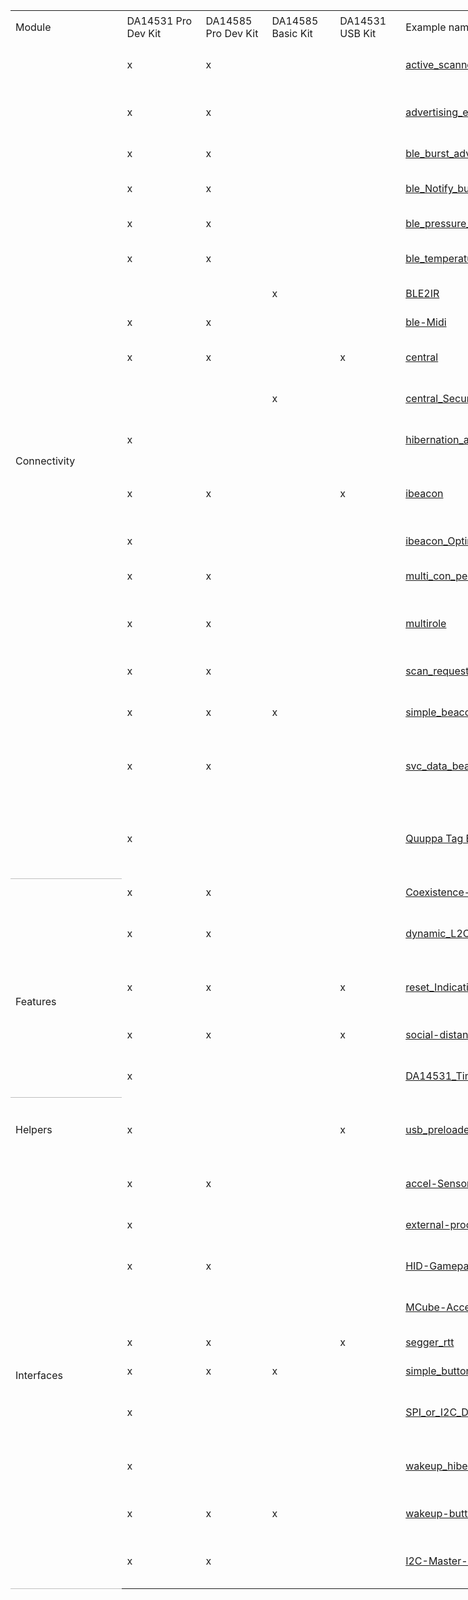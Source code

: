 <html xmlns:o="urn:schemas-microsoft-com:office:office"
xmlns:x="urn:schemas-microsoft-com:office:excel"
xmlns="http://www.w3.org/TR/REC-html40">

<head>
<meta http-equiv=Content-Type content="text/html; charset=windows-1252">
<meta name=ProgId content=Excel.Sheet>
<meta name=Generator content="Microsoft Excel 15">
<link rel=File-List
href="Imed_SW_Example_Update_GitHub_Publish_files/filelist.xml">

<!--table
	{mso-displayed-decimal-separator:"\.";
	mso-displayed-thousand-separator:"\,";}
.xl1530718
	{padding-top:1px;
	padding-right:1px;
	padding-left:1px;
	mso-ignore:padding;
	color:black;
	font-size:11.0pt;
	font-weight:400;
	font-style:normal;
	text-decoration:none;
	font-family:Calibri, sans-serif;
	mso-font-charset:0;
	mso-number-format:General;
	text-align:general;
	vertical-align:bottom;
	mso-background-source:auto;
	mso-pattern:auto;
	white-space:nowrap;}
.xl6730718
	{padding-top:1px;
	padding-right:1px;
	padding-left:1px;
	mso-ignore:padding;
	color:black;
	font-size:11.0pt;
	font-weight:400;
	font-style:normal;
	text-decoration:none;
	font-family:Calibri, sans-serif;
	mso-font-charset:0;
	mso-number-format:General;
	text-align:general;
	vertical-align:middle;
	mso-background-source:auto;
	mso-pattern:auto;
	white-space:nowrap;}
.xl6830718
	{padding-top:1px;
	padding-right:1px;
	padding-left:1px;
	mso-ignore:padding;
	color:#44546A;
	font-size:12.0pt;
	font-weight:700;
	font-style:italic;
	text-decoration:none;
	font-family:Calibri, sans-serif;
	mso-font-charset:0;
	mso-number-format:General;
	text-align:center;
	vertical-align:middle;
	border:.5pt solid #BFBFBF;
	background:white;
	mso-pattern:black none;
	white-space:nowrap;}
.xl6930718
	{padding-top:1px;
	padding-right:1px;
	padding-left:1px;
	mso-ignore:padding;
	color:#44546A;
	font-size:12.0pt;
	font-weight:700;
	font-style:italic;
	text-decoration:none;
	font-family:Calibri, sans-serif;
	mso-font-charset:0;
	mso-number-format:General;
	text-align:center;
	vertical-align:middle;
	border:.5pt solid #BFBFBF;
	background:#D9D9D9;
	mso-pattern:black none;
	white-space:nowrap;}
.xl7030718
	{padding-top:1px;
	padding-right:1px;
	padding-left:1px;
	mso-ignore:padding;
	color:#44546A;
	font-size:12.0pt;
	font-weight:700;
	font-style:italic;
	text-decoration:none;
	font-family:Calibri, sans-serif;
	mso-font-charset:0;
	mso-number-format:General;
	text-align:center;
	vertical-align:middle;
	border-top:1.0pt solid #BFBFBF;
	border-right:.5pt solid #BFBFBF;
	border-bottom:.5pt solid #BFBFBF;
	border-left:.5pt solid #BFBFBF;
	background:white;
	mso-pattern:black none;
	white-space:nowrap;}
.xl7130718
	{padding-top:1px;
	padding-right:1px;
	padding-left:1px;
	mso-ignore:padding;
	color:#44546A;
	font-size:12.0pt;
	font-weight:700;
	font-style:italic;
	text-decoration:none;
	font-family:Calibri, sans-serif;
	mso-font-charset:0;
	mso-number-format:General;
	text-align:center;
	vertical-align:middle;
	border-top:.5pt solid #BFBFBF;
	border-right:.5pt solid #BFBFBF;
	border-bottom:1.0pt solid #BFBFBF;
	border-left:.5pt solid #BFBFBF;
	background:#D9D9D9;
	mso-pattern:black none;
	white-space:nowrap;}
.xl7230718
	{padding-top:1px;
	padding-right:1px;
	padding-left:1px;
	mso-ignore:padding;
	color:#44546A;
	font-size:12.0pt;
	font-weight:700;
	font-style:italic;
	text-decoration:none;
	font-family:Calibri, sans-serif;
	mso-font-charset:0;
	mso-number-format:General;
	text-align:center;
	vertical-align:middle;
	border-top:none;
	border-right:.5pt solid #BFBFBF;
	border-bottom:none;
	border-left:.5pt solid #BFBFBF;
	background:white;
	mso-pattern:black none;
	white-space:nowrap;}
.xl7330718
	{padding-top:1px;
	padding-right:1px;
	padding-left:1px;
	mso-ignore:padding;
	color:#44546A;
	font-size:12.0pt;
	font-weight:700;
	font-style:italic;
	text-decoration:none;
	font-family:Calibri, sans-serif;
	mso-font-charset:0;
	mso-number-format:General;
	text-align:center;
	vertical-align:middle;
	border-top:1.0pt solid #BFBFBF;
	border-right:.5pt solid #BFBFBF;
	border-bottom:.5pt solid #BFBFBF;
	border-left:.5pt solid #BFBFBF;
	background:#D9D9D9;
	mso-pattern:black none;
	white-space:nowrap;}
.xl7430718
	{padding-top:1px;
	padding-right:1px;
	padding-left:1px;
	mso-ignore:padding;
	color:#44546A;
	font-size:12.0pt;
	font-weight:700;
	font-style:italic;
	text-decoration:none;
	font-family:Calibri, sans-serif;
	mso-font-charset:0;
	mso-number-format:General;
	text-align:center;
	vertical-align:middle;
	border-top:.5pt solid #BFBFBF;
	border-right:.5pt solid #BFBFBF;
	border-bottom:1.0pt solid #BFBFBF;
	border-left:.5pt solid #BFBFBF;
	background:white;
	mso-pattern:black none;
	white-space:nowrap;}
.xl7530718
	{padding-top:1px;
	padding-right:1px;
	padding-left:1px;
	mso-ignore:padding;
	color:#44546A;
	font-size:10.0pt;
	font-weight:700;
	font-style:normal;
	text-decoration:none;
	font-family:Calibri, sans-serif;
	mso-font-charset:0;
	mso-number-format:General;
	text-align:general;
	vertical-align:middle;
	border:.5pt solid #BFBFBF;
	background:white;
	mso-pattern:black none;
	white-space:normal;}
.xl7630718
	{padding-top:1px;
	padding-right:1px;
	padding-left:1px;
	mso-ignore:padding;
	color:#44546A;
	font-size:10.0pt;
	font-weight:700;
	font-style:normal;
	text-decoration:none;
	font-family:Calibri, sans-serif;
	mso-font-charset:0;
	mso-number-format:General;
	text-align:left;
	vertical-align:middle;
	border:.5pt solid #BFBFBF;
	background:white;
	mso-pattern:black none;
	white-space:normal;}
.xl7730718
	{padding-top:1px;
	padding-right:1px;
	padding-left:1px;
	mso-ignore:padding;
	color:#44546A;
	font-size:10.0pt;
	font-weight:700;
	font-style:normal;
	text-decoration:none;
	font-family:Calibri, sans-serif;
	mso-font-charset:0;
	mso-number-format:General;
	text-align:general;
	vertical-align:middle;
	border-top:1.0pt solid #BFBFBF;
	border-right:.5pt solid #BFBFBF;
	border-bottom:.5pt solid #BFBFBF;
	border-left:.5pt solid #BFBFBF;
	background:white;
	mso-pattern:black none;
	white-space:normal;}
.xl7830718
	{padding-top:1px;
	padding-right:1px;
	padding-left:1px;
	mso-ignore:padding;
	color:#44546A;
	font-size:10.0pt;
	font-weight:700;
	font-style:normal;
	text-decoration:none;
	font-family:Calibri, sans-serif;
	mso-font-charset:0;
	mso-number-format:General;
	text-align:general;
	vertical-align:middle;
	border-top:none;
	border-right:.5pt solid #BFBFBF;
	border-bottom:none;
	border-left:.5pt solid #BFBFBF;
	background:white;
	mso-pattern:black none;
	white-space:normal;}
.xl7930718
	{padding-top:1px;
	padding-right:1px;
	padding-left:1px;
	mso-ignore:padding;
	color:#44546A;
	font-size:10.0pt;
	font-weight:700;
	font-style:normal;
	text-decoration:none;
	font-family:Calibri, sans-serif;
	mso-font-charset:0;
	mso-number-format:General;
	text-align:left;
	vertical-align:middle;
	border:.5pt solid #BFBFBF;
	background:#D9D9D9;
	mso-pattern:black none;
	white-space:normal;}
.xl8030718
	{padding-top:1px;
	padding-right:1px;
	padding-left:1px;
	mso-ignore:padding;
	color:#44546A;
	font-size:10.0pt;
	font-weight:700;
	font-style:normal;
	text-decoration:none;
	font-family:Calibri, sans-serif;
	mso-font-charset:0;
	mso-number-format:General;
	text-align:left;
	vertical-align:middle;
	border-top:1.0pt solid #BFBFBF;
	border-right:.5pt solid #BFBFBF;
	border-bottom:.5pt solid #BFBFBF;
	border-left:.5pt solid #BFBFBF;
	background:white;
	mso-pattern:black none;
	white-space:normal;}
.xl8130718
	{padding-top:1px;
	padding-right:1px;
	padding-left:1px;
	mso-ignore:padding;
	color:#44546A;
	font-size:10.0pt;
	font-weight:700;
	font-style:normal;
	text-decoration:none;
	font-family:Calibri, sans-serif;
	mso-font-charset:0;
	mso-number-format:General;
	text-align:left;
	vertical-align:middle;
	border-top:.5pt solid #BFBFBF;
	border-right:.5pt solid #BFBFBF;
	border-bottom:1.0pt solid #BFBFBF;
	border-left:.5pt solid #BFBFBF;
	background:#D9D9D9;
	mso-pattern:black none;
	white-space:normal;}
.xl8230718
	{padding-top:1px;
	padding-right:1px;
	padding-left:1px;
	mso-ignore:padding;
	color:#44546A;
	font-size:10.0pt;
	font-weight:700;
	font-style:normal;
	text-decoration:none;
	font-family:Calibri, sans-serif;
	mso-font-charset:0;
	mso-number-format:General;
	text-align:left;
	vertical-align:middle;
	border-top:none;
	border-right:.5pt solid #BFBFBF;
	border-bottom:none;
	border-left:.5pt solid #BFBFBF;
	background:white;
	mso-pattern:black none;
	white-space:normal;}
.xl8330718
	{padding-top:1px;
	padding-right:1px;
	padding-left:1px;
	mso-ignore:padding;
	color:#44546A;
	font-size:10.0pt;
	font-weight:700;
	font-style:normal;
	text-decoration:none;
	font-family:Calibri, sans-serif;
	mso-font-charset:0;
	mso-number-format:General;
	text-align:left;
	vertical-align:middle;
	border-top:1.0pt solid #BFBFBF;
	border-right:.5pt solid #BFBFBF;
	border-bottom:.5pt solid #BFBFBF;
	border-left:.5pt solid #BFBFBF;
	background:#D9D9D9;
	mso-pattern:black none;
	white-space:normal;}
.xl8430718
	{padding-top:1px;
	padding-right:1px;
	padding-left:1px;
	mso-ignore:padding;
	color:black;
	font-size:11.0pt;
	font-weight:400;
	font-style:normal;
	text-decoration:none;
	font-family:Calibri, sans-serif;
	mso-font-charset:0;
	mso-number-format:General;
	text-align:center;
	vertical-align:middle;
	border-top:none;
	border-right:.5pt solid #BFBFBF;
	border-bottom:.5pt solid #BFBFBF;
	border-left:.5pt solid #BFBFBF;
	background:#00B0F0;
	mso-pattern:black none;
	white-space:normal;}
.xl8530718
	{padding-top:1px;
	padding-right:1px;
	padding-left:1px;
	mso-ignore:padding;
	color:#44546A;
	font-size:10.0pt;
	font-weight:700;
	font-style:normal;
	text-decoration:none;
	font-family:Calibri, sans-serif;
	mso-font-charset:0;
	mso-number-format:General;
	text-align:general;
	vertical-align:middle;
	border:.5pt solid #BFBFBF;
	background:#D9D9D9;
	mso-pattern:black none;
	white-space:normal;}
.xl8630718
	{padding-top:1px;
	padding-right:1px;
	padding-left:1px;
	mso-ignore:padding;
	color:#44546A;
	font-size:10.0pt;
	font-weight:700;
	font-style:normal;
	text-decoration:none;
	font-family:Calibri, sans-serif;
	mso-font-charset:0;
	mso-number-format:General;
	text-align:general;
	vertical-align:middle;
	border-top:.5pt solid #BFBFBF;
	border-right:.5pt solid #BFBFBF;
	border-bottom:1.0pt solid #BFBFBF;
	border-left:.5pt solid #BFBFBF;
	background:#D9D9D9;
	mso-pattern:black none;
	white-space:normal;}
.xl8730718
	{padding-top:1px;
	padding-right:1px;
	padding-left:1px;
	mso-ignore:padding;
	color:#44546A;
	font-size:10.0pt;
	font-weight:700;
	font-style:normal;
	text-decoration:none;
	font-family:Calibri, sans-serif;
	mso-font-charset:0;
	mso-number-format:General;
	text-align:general;
	vertical-align:middle;
	border-top:1.0pt solid #BFBFBF;
	border-right:.5pt solid #BFBFBF;
	border-bottom:.5pt solid #BFBFBF;
	border-left:.5pt solid #BFBFBF;
	background:#D9D9D9;
	mso-pattern:black none;
	white-space:normal;}
.xl8830718
	{padding-top:1px;
	padding-right:1px;
	padding-left:1px;
	mso-ignore:padding;
	color:black;
	font-size:11.0pt;
	font-weight:400;
	font-style:normal;
	text-decoration:none;
	font-family:Calibri, sans-serif;
	mso-font-charset:0;
	mso-number-format:General;
	text-align:general;
	vertical-align:bottom;
	mso-background-source:auto;
	mso-pattern:auto;
	white-space:normal;}
.xl8930718
	{padding-top:1px;
	padding-right:1px;
	padding-left:1px;
	mso-ignore:padding;
	color:#0563C1;
	font-size:11.0pt;
	font-weight:400;
	font-style:normal;
	text-decoration:underline;
	text-underline-style:single;
	font-family:Calibri, sans-serif;
	mso-font-charset:0;
	mso-number-format:General;
	text-align:left;
	vertical-align:middle;
	border:.5pt solid #BFBFBF;
	background:white;
	mso-pattern:black none;
	white-space:nowrap;}
.xl9030718
	{padding-top:1px;
	padding-right:1px;
	padding-left:1px;
	mso-ignore:padding;
	color:#0563C1;
	font-size:11.0pt;
	font-weight:400;
	font-style:normal;
	text-decoration:underline;
	text-underline-style:single;
	font-family:Calibri, sans-serif;
	mso-font-charset:0;
	mso-number-format:General;
	text-align:left;
	vertical-align:middle;
	border:.5pt solid #BFBFBF;
	background:#D9D9D9;
	mso-pattern:black none;
	white-space:nowrap;}
.xl9130718
	{padding-top:1px;
	padding-right:1px;
	padding-left:1px;
	mso-ignore:padding;
	color:#0563C1;
	font-size:11.0pt;
	font-weight:400;
	font-style:normal;
	text-decoration:underline;
	text-underline-style:single;
	font-family:Calibri, sans-serif;
	mso-font-charset:0;
	mso-number-format:General;
	text-align:left;
	vertical-align:middle;
	border-top:1.0pt solid #BFBFBF;
	border-right:.5pt solid #BFBFBF;
	border-bottom:.5pt solid #BFBFBF;
	border-left:.5pt solid #BFBFBF;
	background:white;
	mso-pattern:black none;
	white-space:nowrap;}
.xl9230718
	{padding-top:1px;
	padding-right:1px;
	padding-left:1px;
	mso-ignore:padding;
	color:#0563C1;
	font-size:11.0pt;
	font-weight:400;
	font-style:normal;
	text-decoration:underline;
	text-underline-style:single;
	font-family:Calibri, sans-serif;
	mso-font-charset:0;
	mso-number-format:General;
	text-align:left;
	vertical-align:middle;
	border-top:.5pt solid #BFBFBF;
	border-right:.5pt solid #BFBFBF;
	border-bottom:1.0pt solid #BFBFBF;
	border-left:.5pt solid #BFBFBF;
	background:#D9D9D9;
	mso-pattern:black none;
	white-space:nowrap;}
.xl9330718
	{padding-top:1px;
	padding-right:1px;
	padding-left:1px;
	mso-ignore:padding;
	color:#0563C1;
	font-size:11.0pt;
	font-weight:400;
	font-style:normal;
	text-decoration:underline;
	text-underline-style:single;
	font-family:Calibri, sans-serif;
	mso-font-charset:0;
	mso-number-format:General;
	text-align:left;
	vertical-align:middle;
	border-top:none;
	border-right:.5pt solid #BFBFBF;
	border-bottom:none;
	border-left:.5pt solid #BFBFBF;
	background:white;
	mso-pattern:black none;
	white-space:nowrap;}
.xl9430718
	{padding-top:1px;
	padding-right:1px;
	padding-left:1px;
	mso-ignore:padding;
	color:#0563C1;
	font-size:11.0pt;
	font-weight:400;
	font-style:normal;
	text-decoration:underline;
	text-underline-style:single;
	font-family:Calibri, sans-serif;
	mso-font-charset:0;
	mso-number-format:General;
	text-align:left;
	vertical-align:middle;
	border-top:1.0pt solid #BFBFBF;
	border-right:.5pt solid #BFBFBF;
	border-bottom:.5pt solid #BFBFBF;
	border-left:.5pt solid #BFBFBF;
	background:#D9D9D9;
	mso-pattern:black none;
	white-space:nowrap;}
.xl9530718
	{padding-top:1px;
	padding-right:1px;
	padding-left:1px;
	mso-ignore:padding;
	color:#0563C1;
	font-size:11.0pt;
	font-weight:400;
	font-style:normal;
	text-decoration:underline;
	text-underline-style:single;
	font-family:Calibri, sans-serif;
	mso-font-charset:0;
	mso-number-format:General;
	text-align:left;
	vertical-align:middle;
	border-top:.5pt solid #BFBFBF;
	border-right:.5pt solid #BFBFBF;
	border-bottom:1.0pt solid #BFBFBF;
	border-left:.5pt solid #BFBFBF;
	background:white;
	mso-pattern:black none;
	white-space:nowrap;}
.xl9630718
	{padding-top:1px;
	padding-right:1px;
	padding-left:1px;
	mso-ignore:padding;
	color:black;
	font-size:11.0pt;
	font-weight:400;
	font-style:normal;
	text-decoration:none;
	font-family:Calibri, sans-serif;
	mso-font-charset:0;
	mso-number-format:General;
	text-align:left;
	vertical-align:middle;
	mso-background-source:auto;
	mso-pattern:auto;
	white-space:nowrap;}
.xl9730718
	{padding-top:1px;
	padding-right:1px;
	padding-left:1px;
	mso-ignore:padding;
	color:white;
	font-size:16.0pt;
	font-weight:700;
	font-style:normal;
	text-decoration:none;
	font-family:Calibri, sans-serif;
	mso-font-charset:0;
	mso-number-format:General;
	text-align:center;
	vertical-align:middle;
	border-top:.5pt solid #BFBFBF;
	border-right:.5pt solid #BFBFBF;
	border-bottom:none;
	border-left:.5pt solid #BFBFBF;
	background:#00B0F0;
	mso-pattern:black none;
	white-space:normal;}
.xl9830718
	{padding-top:1px;
	padding-right:1px;
	padding-left:1px;
	mso-ignore:padding;
	color:white;
	font-size:16.0pt;
	font-weight:700;
	font-style:normal;
	text-decoration:none;
	font-family:Calibri, sans-serif;
	mso-font-charset:0;
	mso-number-format:General;
	text-align:center;
	vertical-align:middle;
	border-top:none;
	border-right:.5pt solid #BFBFBF;
	border-bottom:none;
	border-left:.5pt solid #BFBFBF;
	background:#00B0F0;
	mso-pattern:black none;
	white-space:normal;}
.xl9930718
	{padding-top:1px;
	padding-right:1px;
	padding-left:1px;
	mso-ignore:padding;
	color:white;
	font-size:16.0pt;
	font-weight:700;
	font-style:normal;
	text-decoration:none;
	font-family:Calibri, sans-serif;
	mso-font-charset:0;
	mso-number-format:General;
	text-align:center;
	vertical-align:middle;
	border-top:none;
	border-right:.5pt solid #BFBFBF;
	border-bottom:.5pt solid #BFBFBF;
	border-left:.5pt solid #BFBFBF;
	background:#00B0F0;
	mso-pattern:black none;
	white-space:normal;}
.xl10030718
	{padding-top:1px;
	padding-right:1px;
	padding-left:1px;
	mso-ignore:padding;
	color:white;
	font-size:16.0pt;
	font-weight:700;
	font-style:normal;
	text-decoration:none;
	font-family:Calibri, sans-serif;
	mso-font-charset:0;
	mso-number-format:General;
	text-align:center;
	vertical-align:middle;
	border-top:.5pt solid #BFBFBF;
	border-right:.5pt solid #BFBFBF;
	border-bottom:.5pt solid #BFBFBF;
	border-left:none;
	background:#00B0F0;
	mso-pattern:black none;
	white-space:nowrap;}
.xl10130718
	{padding-top:1px;
	padding-right:1px;
	padding-left:1px;
	mso-ignore:padding;
	color:white;
	font-size:16.0pt;
	font-weight:700;
	font-style:normal;
	text-decoration:none;
	font-family:Calibri, sans-serif;
	mso-font-charset:0;
	mso-number-format:General;
	text-align:center;
	vertical-align:middle;
	border:.5pt solid #BFBFBF;
	background:#00B0F0;
	mso-pattern:black none;
	white-space:normal;}
.xl10230718
	{padding-top:1px;
	padding-right:1px;
	padding-left:1px;
	mso-ignore:padding;
	color:white;
	font-size:16.0pt;
	font-weight:700;
	font-style:normal;
	text-decoration:none;
	font-family:Calibri, sans-serif;
	mso-font-charset:0;
	mso-number-format:General;
	text-align:center;
	vertical-align:middle;
	border-top:1.0pt solid #BFBFBF;
	border-right:.5pt solid #BFBFBF;
	border-bottom:.5pt solid #BFBFBF;
	border-left:.5pt solid #BFBFBF;
	background:#00B0F0;
	mso-pattern:black none;
	white-space:normal;}
.xl10330718
	{padding-top:1px;
	padding-right:1px;
	padding-left:1px;
	mso-ignore:padding;
	color:black;
	font-size:16.0pt;
	font-weight:400;
	font-style:normal;
	text-decoration:none;
	font-family:Calibri, sans-serif;
	mso-font-charset:0;
	mso-number-format:General;
	text-align:center;
	vertical-align:middle;
	border:.5pt solid #BFBFBF;
	background:#00B0F0;
	mso-pattern:black none;
	white-space:normal;}
.xl10430718
	{padding-top:1px;
	padding-right:1px;
	padding-left:1px;
	mso-ignore:padding;
	color:black;
	font-size:16.0pt;
	font-weight:400;
	font-style:normal;
	text-decoration:none;
	font-family:Calibri, sans-serif;
	mso-font-charset:0;
	mso-number-format:General;
	text-align:center;
	vertical-align:middle;
	border-top:.5pt solid #BFBFBF;
	border-right:.5pt solid #BFBFBF;
	border-bottom:1.0pt solid #BFBFBF;
	border-left:.5pt solid #BFBFBF;
	background:#00B0F0;
	mso-pattern:black none;
	white-space:normal;}
.xl10530718
	{padding-top:1px;
	padding-right:1px;
	padding-left:1px;
	mso-ignore:padding;
	color:#44546A;
	font-size:10.0pt;
	font-weight:700;
	font-style:normal;
	text-decoration:none;
	font-family:Calibri, sans-serif;
	mso-font-charset:0;
	mso-number-format:General;
	text-align:general;
	vertical-align:middle;
	border-top:.5pt solid #BFBFBF;
	border-right:.5pt solid #BFBFBF;
	border-bottom:1.0pt solid #BFBFBF;
	border-left:.5pt solid #BFBFBF;
	background:white;
	mso-pattern:black none;
	white-space:normal;}
.xl10630718
	{padding-top:1px;
	padding-right:1px;
	padding-left:1px;
	mso-ignore:padding;
	color:#44546A;
	font-size:10.0pt;
	font-weight:700;
	font-style:normal;
	text-decoration:none;
	font-family:Calibri, sans-serif;
	mso-font-charset:0;
	mso-number-format:General;
	text-align:left;
	vertical-align:middle;
	border-top:.5pt solid #BFBFBF;
	border-right:.5pt solid #BFBFBF;
	border-bottom:1.0pt solid #BFBFBF;
	border-left:.5pt solid #BFBFBF;
	background:white;
	mso-pattern:black none;
	white-space:normal;}
-->

</head>

<body>
<!--[if !excel]>&nbsp;&nbsp;<![endif]-->
<!--The following information was generated by Microsoft Excel's Publish as Web
Page wizard.-->
<!--If the same item is republished from Excel, all information between the DIV
tags will be replaced.-->
<!----------------------------->
<!--START OF OUTPUT FROM EXCEL PUBLISH AS WEB PAGE WIZARD -->
<!----------------------------->

<div id="SW_Example_Update_GitHub_Publish_30718" align=center
x:publishsource="Excel">

<table border=0 cellpadding=0 cellspacing=0 width=1636 style='border-collapse:
 collapse;table-layout:fixed;width:1230pt'>
 <col width=187 style='mso-width-source:userset;mso-width-alt:6539;width:141pt'>
 <col width=124 style='mso-width-source:userset;mso-width-alt:4328;width:93pt'>
 <col width=95 style='mso-width-source:userset;mso-width-alt:3328;width:72pt'>
 <col width=100 style='mso-width-source:userset;mso-width-alt:3490;width:75pt'>
 <col width=94 style='mso-width-source:userset;mso-width-alt:3281;width:71pt'>
 <col class=xl9630718 width=259 style='mso-width-source:userset;mso-width-alt:
 9029;width:194pt'>
 <col class=xl8830718 width=125 style='mso-width-source:userset;mso-width-alt:
 4864;width:105pt'>
 <col class=xl8830718 width=638 style='mso-width-source:userset;mso-width-alt:
 22272;width:479pt'>
 <tr class=xl6730718 height=55 style='mso-height-source:userset;height:41.0pt'>
  <td height=55 class=xl10030718 width=187 style='height:41.0pt;width:141pt'>Module</td>
  <td class=xl10130718 width=124 style='border-left:none;width:93pt'>DA14531
  Pro Dev Kit</td>
  <td class=xl10130718 width=95 style='border-left:none;width:72pt'>DA14585 Pro
  Dev Kit</td>
  <td class=xl10130718 width=100 style='border-left:none;width:75pt'>DA14585
  Basic Kit</td>
  <td class=xl10130718 width=94 style='border-left:none;width:71pt'>DA14531 USB
  Kit</td>
  <td class=xl10130718 width=259 style='border-left:none;width:194pt'>Example
  name</td>
  <td class=xl10130718 width=125 style='border-left:none;width:105pt'>Key Words</td>
  <td class=xl10130718 width=638 style='border-left:none;width:479pt'>Example
  Description</td>
 </tr>
 <tr height=35 style='height:26.0pt'>
  <td rowspan=19 height=722 class=xl9730718 width=187 style='border-bottom:
  .5pt solid #BFBFBF;height:538.0pt;border-top:none;width:141pt'>Connectivity</td>
  <td class=xl6830718 style='border-top:none;border-left:none'>x</td>
  <td class=xl6830718 style='border-top:none;border-left:none'>x</td>
  <td class=xl6830718 style='border-top:none;border-left:none'>&nbsp;</td>
  <td class=xl6830718 style='border-top:none;border-left:none'>&nbsp;</td>
  <td class=xl8930718 style='border-top:none;border-left:none'><a
  href="https://github.com/dialog-semiconductor/BLE_SDK6_examples/tree/main/connectivity/active_scanner">active_scanner</a></td>
  <td class=xl7630718 width=125 style='border-top:none;border-left:none;
  width:105pt'>scanning mode - dvertising data - UART</td>
  <td class=xl7530718 width=638 style='border-top:none;border-left:none;
  width:479pt'>This example shows how to setup the DA145xx device in active
  scanning mode,<span style='mso-spacerun:yes'>  </span>On advertising data
  report, the data is formatted and pushed on the UART</td>
 </tr>
 <tr height=35 style='height:26.0pt'>
  <td height=35 class=xl6930718 style='height:26.0pt;border-top:none;
  border-left:none'>x</td>
  <td class=xl6930718 style='border-top:none;border-left:none'>x</td>
  <td class=xl6930718 style='border-top:none;border-left:none'>&nbsp;</td>
  <td class=xl6930718 style='border-top:none;border-left:none'>&nbsp;</td>
  <td class=xl9030718 style='border-top:none;border-left:none'><a
  href="https://github.com/dialog-semiconductor/BLE_SDK6_examples/tree/main/connectivity/advertising_example">advertising_example</a></td>
  <td class=xl7930718 width=125 style='border-top:none;border-left:none;
  width:105pt'>button - advertising - Sleep- Wakeup up</td>
  <td class=xl8530718 width=638 style='border-top:none;border-left:none;
  width:479pt'>This example shows how to Use a button to switch between
  advertising methods, Go for sleep and wakeup , Timer callback is used</td>
 </tr>
 <tr height=35 style='height:26.0pt'>
  <td height=35 class=xl6830718 style='height:26.0pt;border-top:none;
  border-left:none'>x</td>
  <td class=xl6830718 style='border-top:none;border-left:none'>x</td>
  <td class=xl6830718 style='border-top:none;border-left:none'>&nbsp;</td>
  <td class=xl6830718 style='border-top:none;border-left:none'>&nbsp;</td>
  <td class=xl8930718 style='border-top:none;border-left:none'><a
  href="https://github.com/dialog-semiconductor/BLE_SDK6_examples/tree/main/connectivity/ble_burst_adv">ble_burst_adv</a></td>
  <td class=xl7630718 width=125 style='border-top:none;border-left:none;
  width:105pt'>Burst advertising - UART</td>
  <td class=xl7530718 width=638 style='border-top:none;border-left:none;
  width:479pt'>This is a simple example showing how to implement 'burst'
  advertising on the DA14531 and DA14585/6 devices</td>
 </tr>
 <tr height=35 style='height:26.0pt'>
  <td height=35 class=xl6930718 style='height:26.0pt;border-top:none;
  border-left:none'>x</td>
  <td class=xl6930718 style='border-top:none;border-left:none'>x</td>
  <td class=xl6930718 style='border-top:none;border-left:none'>&nbsp;</td>
  <td class=xl6930718 style='border-top:none;border-left:none'>&nbsp;</td>
  <td class=xl9030718 style='border-top:none;border-left:none'><a
  href="https://github.com/dialog-semiconductor/BLE_SDK6_examples/tree/main/connectivity/ble_Notify_button_Wakeup">ble_Notify_button_Wakeup</a></td>
  <td class=xl7930718 width=125 style='border-top:none;border-left:none;
  width:105pt'>notification - BLE = Button presses</td>
  <td class=xl8530718 width=638 style='border-top:none;border-left:none;
  width:479pt'>This example shows how to configure a DA14531 or DA14585/586
  device to send notifications to a BLE central by button presses</td>
 </tr>
 <tr height=35 style='height:26.0pt'>
  <td height=35 class=xl6830718 style='height:26.0pt;border-top:none;
  border-left:none'>x</td>
  <td class=xl6830718 style='border-top:none;border-left:none'>x</td>
  <td class=xl6830718 style='border-top:none;border-left:none'>&nbsp;</td>
  <td class=xl6830718 style='border-top:none;border-left:none'>&nbsp;</td>
  <td class=xl8930718 style='border-top:none;border-left:none'><a
  href="https://github.com/dialog-semiconductor/BLE_SDK6_examples/tree/main/connectivity/ble_pressure_sensor_bmp388">ble_pressure_sensor_bmp388</a></td>
  <td class=xl7630718 width=125 style='border-top:none;border-left:none;
  width:105pt'>BLE- PRESSURE 5 CLICK Board™<span
  style='mso-spacerun:yes'> </span></td>
  <td class=xl7530718 width=638 style='border-top:none;border-left:none;
  width:479pt'>This is Simple example showing how to interface the DA14585/586
  and DA14531 with the Thermo 8 click board™<span
  style='mso-spacerun:yes'> </span></td>
 </tr>
 <tr height=35 style='height:26.0pt'>
  <td height=35 class=xl6930718 style='height:26.0pt;border-top:none;
  border-left:none'>x</td>
  <td class=xl6930718 style='border-top:none;border-left:none'>x</td>
  <td class=xl6930718 style='border-top:none;border-left:none'>&nbsp;</td>
  <td class=xl6930718 style='border-top:none;border-left:none'>&nbsp;</td>
  <td class=xl9030718 style='border-top:none;border-left:none'><a
  href="https://github.com/dialog-semiconductor/BLE_SDK6_examples/tree/main/connectivity/ble_temperature_ntf">ble_temperature_ntf</a></td>
  <td class=xl7930718 width=125 style='border-top:none;border-left:none;
  width:105pt'>MCP9808-<span style='mso-spacerun:yes'>  </span>Thermo 8 click
  board -I2C</td>
  <td class=xl8530718 width=638 style='border-top:none;border-left:none;
  width:479pt'>This is Simple example showing how to interface the DA14585/586
  and DA14531 with the PRESSURE 5 CLICK Board™<span
  style='mso-spacerun:yes'> </span></td>
 </tr>
 <tr height=21 style='height:15.5pt'>
  <td height=21 class=xl6830718 style='height:15.5pt;border-top:none;
  border-left:none'>&nbsp;</td>
  <td class=xl6830718 style='border-top:none;border-left:none'>&nbsp;</td>
  <td class=xl6830718 style='border-top:none;border-left:none'>x</td>
  <td class=xl6830718 style='border-top:none;border-left:none'>&nbsp;</td>
  <td class=xl8930718 style='border-top:none;border-left:none'><a
  href="https://github.com/dialog-semiconductor/BLE_SDK6_examples/tree/main/connectivity/BLE2IR">BLE2IR</a></td>
  <td class=xl7630718 width=125 style='border-top:none;border-left:none;
  width:105pt'>Remote Control Unit<span style='mso-spacerun:yes'> </span></td>
  <td class=xl7530718 width=638 style='border-top:none;border-left:none;
  width:479pt'>This example provides an implementation of a Simple RCU using a
  custom BLE profile</td>
 </tr>
 <tr height=21 style='height:15.5pt'>
  <td height=21 class=xl6930718 style='height:15.5pt;border-top:none;
  border-left:none'>x</td>
  <td class=xl6930718 style='border-top:none;border-left:none'>x</td>
  <td class=xl6930718 style='border-top:none;border-left:none'>&nbsp;</td>
  <td class=xl6930718 style='border-top:none;border-left:none'>&nbsp;</td>
  <td class=xl9030718 style='border-top:none;border-left:none'><a
  href="https://github.com/dialog-semiconductor/BLE_SDK6_examples/tree/main/connectivity/ble-Midi">ble-Midi</a></td>
  <td class=xl7930718 width=125 style='border-top:none;border-left:none;
  width:105pt'><span style='mso-spacerun:yes'> </span>MIDI - BLE</td>
  <td class=xl8530718 width=638 style='border-top:none;border-left:none;
  width:479pt'>This example shows how to<span style='mso-spacerun:yes'> 
  </span>create MIDI service on DA145xx BLE device<span
  style='mso-spacerun:yes'> </span></td>
 </tr>
 <tr height=35 style='height:26.0pt'>
  <td height=35 class=xl6830718 style='height:26.0pt;border-top:none;
  border-left:none'>x</td>
  <td class=xl6830718 style='border-top:none;border-left:none'>x</td>
  <td class=xl6830718 style='border-top:none;border-left:none'>&nbsp;</td>
  <td class=xl6830718 style='border-top:none;border-left:none'>x</td>
  <td class=xl8930718 style='border-top:none;border-left:none'><a
  href="https://github.com/dialog-semiconductor/BLE_SDK6_examples/tree/main/connectivity/central">central</a></td>
  <td class=xl7630718 width=125 style='border-top:none;border-left:none;
  width:105pt'>BLE-Central</td>
  <td class=xl7530718 width=638 style='border-top:none;border-left:none;
  width:479pt'>This project is intended to illustrate to the user How to scan
  for peer devices and how to parse advertisement data during the scan process
  + BLE connection</td>
 </tr>
 <tr height=35 style='height:26.0pt'>
  <td height=35 class=xl6930718 style='height:26.0pt;border-top:none;
  border-left:none'>&nbsp;</td>
  <td class=xl6930718 style='border-top:none;border-left:none'>&nbsp;</td>
  <td class=xl6930718 style='border-top:none;border-left:none'>x</td>
  <td class=xl6930718 style='border-top:none;border-left:none'>&nbsp;</td>
  <td class=xl9030718 style='border-top:none;border-left:none'><a
  href="https://github.com/dialog-semiconductor/BLE_SDK6_examples/tree/main/connectivity/central_Security_Demo">central_Security_Demo</a></td>
  <td class=xl7930718 width=125 style='border-top:none;border-left:none;
  width:105pt'>pairing - encryption -bonding</td>
  <td class=xl8530718 width=638 style='border-top:none;border-left:none;
  width:479pt'>The main example purpose is to demonstrate the basic pairing,
  encryption and bonding process on central side</td>
 </tr>
 <tr height=35 style='height:26.0pt'>
  <td height=35 class=xl6830718 style='height:26.0pt;border-top:none;
  border-left:none'>x</td>
  <td class=xl6830718 style='border-top:none;border-left:none'>&nbsp;</td>
  <td class=xl6830718 style='border-top:none;border-left:none'>&nbsp;</td>
  <td class=xl6830718 style='border-top:none;border-left:none'>&nbsp;</td>
  <td class=xl8930718 style='border-top:none;border-left:none'><a
  href="https://github.com/dialog-semiconductor/BLE_SDK6_examples/tree/main/connectivity/hibernation_and_stateaware_hibernation">hibernation_and_stateaware_hibernation</a></td>
  <td class=xl7630718 width=125 style='border-top:none;border-left:none;
  width:105pt'>Hibernation- State aware hibernation</td>
  <td class=xl7530718 width=638 style='border-top:none;border-left:none;
  width:479pt'>This example demonstrates the<span style='mso-spacerun:yes'> 
  </span>Hibernation and the State aware hibernation features on the DA14531</td>
 </tr>
 <tr height=69 style='height:52.0pt'>
  <td height=69 class=xl6930718 style='height:52.0pt;border-top:none;
  border-left:none'>x</td>
  <td class=xl6930718 style='border-top:none;border-left:none'>x</td>
  <td class=xl6930718 style='border-top:none;border-left:none'>&nbsp;</td>
  <td class=xl6930718 style='border-top:none;border-left:none'>x</td>
  <td class=xl9030718 style='border-top:none;border-left:none'><a
  href="https://github.com/dialog-semiconductor/BLE_SDK6_examples/tree/main/connectivity/ibeacon">ibeacon</a></td>
  <td class=xl7930718 width=125 style='border-top:none;border-left:none;
  width:105pt'>iBeacon- payload parameters -advertising interval, UUID<span
  style='mso-spacerun:yes'> </span></td>
  <td class=xl8530718 width=638 style='border-top:none;border-left:none;
  width:479pt'>This is an<span style='mso-spacerun:yes'>  </span>iBeacon
  implementation for the DA14531, DA14585/DA14586</td>
 </tr>
 <tr height=35 style='height:26.0pt'>
  <td height=35 class=xl6830718 style='height:26.0pt;border-top:none;
  border-left:none'>x</td>
  <td class=xl6830718 style='border-top:none;border-left:none'>&nbsp;</td>
  <td class=xl6830718 style='border-top:none;border-left:none'>&nbsp;</td>
  <td class=xl6830718 style='border-top:none;border-left:none'>&nbsp;</td>
  <td class=xl8930718 style='border-top:none;border-left:none'><a
  href="https://github.com/dialog-semiconductor/BLE_SDK6_examples/tree/main/connectivity/ibeacon_Optim">ibeacon_Optim</a></td>
  <td class=xl7630718 width=125 style='border-top:none;border-left:none;
  width:105pt'>ibeacon - power optimization</td>
  <td class=xl7530718 width=638 style='border-top:none;border-left:none;
  width:479pt'>The example demonstrates an optimized software implementation
  for ibeacon on the DA14531</td>
 </tr>
 <tr height=35 style='height:26.0pt'>
  <td height=35 class=xl6930718 style='height:26.0pt;border-top:none;
  border-left:none'>x</td>
  <td class=xl6930718 style='border-top:none;border-left:none'>x</td>
  <td class=xl6930718 style='border-top:none;border-left:none'>&nbsp;</td>
  <td class=xl6930718 style='border-top:none;border-left:none'>&nbsp;</td>
  <td class=xl9030718 style='border-top:none;border-left:none'><a
  href="https://github.com/dialog-semiconductor/BLE_SDK6_examples/tree/main/connectivity/multi_con_periph">multi_con_periph</a></td>
  <td class=xl7930718 width=125 style='border-top:none;border-left:none;
  width:105pt'>Cdntral - peripheral- connection</td>
  <td class=xl8530718 width=638 style='border-top:none;border-left:none;
  width:479pt'>This example demonstrates how a single peripheral can be
  connected to more than one central.</td>
 </tr>
 <tr height=35 style='height:26.0pt'>
  <td height=35 class=xl6830718 style='height:26.0pt;border-top:none;
  border-left:none'>x</td>
  <td class=xl6830718 style='border-top:none;border-left:none'>x</td>
  <td class=xl6830718 style='border-top:none;border-left:none'>&nbsp;</td>
  <td class=xl6830718 style='border-top:none;border-left:none'>&nbsp;</td>
  <td class=xl8930718 style='border-top:none;border-left:none'><a
  href="https://github.com/dialog-semiconductor/BLE_SDK6_examples/tree/main/connectivity/multirole">multirole</a></td>
  <td class=xl7630718 width=125 style='border-top:none;border-left:none;
  width:105pt'>Centra- peripheral - scan-advettise roles</td>
  <td class=xl7530718 width=638 style='border-top:none;border-left:none;
  width:479pt'>The example demonstrates the capabilities of the DA14531/585/586
  as a Central and a peripheral i.e. scan and advertise role</td>
 </tr>
 <tr height=35 style='height:26.0pt'>
  <td height=35 class=xl6930718 style='height:26.0pt;border-top:none;
  border-left:none'>x</td>
  <td class=xl6930718 style='border-top:none;border-left:none'>x</td>
  <td class=xl6930718 style='border-top:none;border-left:none'>&nbsp;</td>
  <td class=xl6930718 style='border-top:none;border-left:none'>&nbsp;</td>
  <td class=xl9030718 style='border-top:none;border-left:none'><a
  href="https://github.com/dialog-semiconductor/BLE_SDK6_examples/tree/main/connectivity/scan_request_track">scan_request_track</a></td>
  <td class=xl7930718 width=125 style='border-top:none;border-left:none;
  width:105pt'>scan- central -track</td>
  <td class=xl8530718 width=638 style='border-top:none;border-left:none;
  width:479pt'>This example demonstrates how a peripheral device can track if
  it is scanned and which central device performs the scanning procedure</td>
 </tr>
 <tr height=52 style='height:39.0pt'>
  <td height=52 class=xl6830718 style='height:39.0pt;border-top:none;
  border-left:none'>x</td>
  <td class=xl6830718 style='border-top:none;border-left:none'>x</td>
  <td class=xl6830718 style='border-top:none;border-left:none'>x</td>
  <td class=xl6830718 style='border-top:none;border-left:none'>&nbsp;</td>
  <td class=xl8930718 style='border-top:none;border-left:none'><a
  href="https://github.com/dialog-semiconductor/BLE_SDK6_examples/tree/main/connectivity/simple_beacon">simple_beacon</a></td>
  <td class=xl7630718 width=125 style='border-top:none;border-left:none;
  width:105pt'>Beacon- Non-Connectable Advertising</td>
  <td class=xl7530718 width=638 style='border-top:none;border-left:none;
  width:479pt'>The main purpose of this Software &#917;xample is to demonstrate
  creating a Non-Connectable Advertising application example</td>
 </tr>
 <tr height=52 style='height:39.0pt'>
  <td height=52 class=xl6930718 style='height:39.0pt;border-top:none;
  border-left:none'>x</td>
  <td class=xl6930718 style='border-top:none;border-left:none'>x</td>
  <td class=xl6930718 style='border-top:none;border-left:none'>&nbsp;</td>
  <td class=xl6930718 style='border-top:none;border-left:none'>&nbsp;</td>
  <td class=xl9030718 style='border-top:none;border-left:none'><a
  href="https://github.com/dialog-semiconductor/BLE_SDK6_examples/tree/main/connectivity/svc_data_beacon">svc_data_beacon</a></td>
  <td class=xl7930718 width=125 style='border-top:none;border-left:none;
  width:105pt'>Beacon- Non-Connectable Advertising - UUID</td>
  <td class=xl8530718 width=638 style='border-top:none;border-left:none;
  width:479pt'>The main purpose of this software example is to demonstrate
  creating a Non-Connectable Advertising application example that includes
  service data. Specifically, this example illustrates the idea of including
  Service Data from a 16-bit UUID as defined by the Bluetooth SIG</td>
 </tr>
 <tr height=52 style='height:39.0pt'>
  <td height=52 class=xl6830718 style='height:39.0pt;border-top:none;
  border-left:none'>x</td>
  <td class=xl6830718 style='border-top:none;border-left:none'>&nbsp;</td>
  <td class=xl6830718 style='border-top:none;border-left:none'>&nbsp;</td>
  <td class=xl6830718 style='border-top:none;border-left:none'>&nbsp;</td>
  <td class=xl8930718 style='border-top:none;border-left:none'><a
  href="https://github.com/dialog-semiconductor/BLE_SDK6_examples/tree/main/connectivity/Quuppa_DialogTag">Quuppa
  Tag Emu example on DA14531<span style='mso-spacerun:yes'> </span></a></td>
  <td class=xl7630718 width=125 style='border-top:none;border-left:none;
  width:105pt'>Quuppa Intelligent Locating System™- real-time location-BLE-Tag</td>
  <td class=xl7530718 width=638 style='border-top:none;border-left:none;
  width:479pt'>this is the<span style='mso-spacerun:yes'>  </span>QUUPPA Tag
  Emu Demo on the DA14531</td>
 </tr>
 <tr height=21 style='height:16.0pt'>
  <td height=21 class=xl8430718 width=187 style='height:16.0pt;width:141pt'>&nbsp;</td>
  <td class=xl6930718 style='border-top:none;border-left:none'>x</td>
  <td class=xl6930718 style='border-top:none;border-left:none'>x</td>
  <td class=xl6930718 style='border-top:none;border-left:none'>&nbsp;</td>
  <td class=xl6930718 style='border-top:none;border-left:none'>&nbsp;</td>
  <td class=xl9030718 style='border-top:none;border-left:none'><a
  href="https://github.com/dialog-semiconductor/BLE_SDK6_examples/tree/main/connectivity/Coexistence-example">Coexistence-example</a></td>
  <td class=xl7930718 width=125 style='border-top:none;border-left:none;
  width:105pt'>WiFi coexistence -BLE</td>
  <td class=xl8530718 width=638 style='border-top:none;border-left:none;
  width:479pt'>The example provides guidelines on how the WiFi coexistence
  feature can be enabled on the SDK</td>
 </tr>
 <tr height=52 style='height:39.0pt'>
  <td rowspan=4 height=157 class=xl10230718 width=187 style='border-bottom:
  1.0pt solid #BFBFBF;height:117.5pt;width:141pt'>Features</td>
  <td class=xl7030718 style='border-left:none'>x</td>
  <td class=xl7030718 style='border-left:none'>x</td>
  <td class=xl7030718 style='border-left:none'>&nbsp;</td>
  <td class=xl7030718 style='border-left:none'>&nbsp;</td>
  <td class=xl9130718 style='border-left:none'><a
  href="https://github.com/dialog-semiconductor/BLE_SDK6_examples/tree/main/features/dynamic_L2CAP_Packet_size_Optimization">dynamic_L2CAP_Packet_size_Optimization</a></td>
  <td class=xl8030718 width=125 style='border-left:none;width:105pt'>L2CAP-
  DLE-throughput</td>
  <td class=xl7730718 width=638 style='border-left:none;width:479pt'>This
  project is intended to illustrate to the user how to do a peer feature
  request for determining peer DLE capability<br>
    and how to request DLE and utilize larger packets to enhance throughput</td>
 </tr>
 <tr height=35 style='height:26.0pt'>
  <td height=35 class=xl6930718 style='height:26.0pt;border-top:none;
  border-left:none'>x</td>
  <td class=xl6930718 style='border-top:none;border-left:none'>x</td>
  <td class=xl6930718 style='border-top:none;border-left:none'>&nbsp;</td>
  <td class=xl6930718 style='border-top:none;border-left:none'>x</td>
  <td class=xl9030718 style='border-top:none;border-left:none'><a
  href="https://github.com/dialog-semiconductor/BLE_SDK6_examples/tree/main/features/reset_Indication_update">reset_Indication_update</a></td>
  <td class=xl7930718 width=125 style='border-top:none;border-left:none;
  width:105pt'>Reset - source</td>
  <td class=xl8530718 width=638 style='border-top:none;border-left:none;
  width:479pt'>The current SW example demonstrates how to issue and identify
  the different kinds of reset on the DA14531 and DA14585/586 devices as well
  as identifying if the device run into a Hardfault or an NMI interrupt.</td>
 </tr>
 <tr height=35 style='height:26.0pt'>
  <td height=35 class=xl6830718 style='height:26.0pt;border-top:none;
  border-left:none'>x</td>
  <td class=xl6830718 style='border-top:none;border-left:none'>x</td>
  <td class=xl6830718 style='border-top:none;border-left:none'>&nbsp;</td>
  <td class=xl6830718 style='border-top:none;border-left:none'>x</td>
  <td class=xl8930718 style='border-top:none;border-left:none'><a
  href="https://github.com/dialog-semiconductor/BLE_SDK6_examples/tree/main/features/social-distancing-application">social-distancing-application</a></td>
  <td class=xl7630718 width=125 style='border-top:none;border-left:none;
  width:105pt'>DA14531 - social distancing (SDT)</td>
  <td class=xl7530718 width=638 style='border-top:none;border-left:none;
  width:479pt'>This example configures a DA14531 device to be used for social
  distancing purposes</td>
 </tr>
 <tr height=35 style='height:26.5pt'>
  <td height=35 class=xl7130718 style='height:26.5pt;border-top:none;
  border-left:none'>x</td>
  <td class=xl7130718 style='border-top:none;border-left:none'>&nbsp;</td>
  <td class=xl7130718 style='border-top:none;border-left:none'>&nbsp;</td>
  <td class=xl7130718 style='border-top:none;border-left:none'>&nbsp;</td>
  <td class=xl9230718 style='border-top:none;border-left:none'><a
  href="https://github.com/dialog-semiconductor/BLE_SDK6_examples/tree/main/features/DA14531_Timer1_SW_Example">DA14531_Timer1_SW_Example</a></td>
  <td class=xl8130718 width=125 style='border-top:none;border-left:none;
  width:105pt'>Timer 1 -DA14531</td>
  <td class=xl8630718 width=638 style='border-top:none;border-left:none;
  width:479pt'>This software example demonstrates the usage of the TIMER1
  hardware block. The SW example exposes the basic functions that TIMER1 offers</td>
 </tr>
 <tr height=70 style='height:52.5pt'>
  <td height=70 class=xl9830718 width=187 style='height:52.5pt;width:141pt'>Helpers</td>
  <td class=xl7230718 style='border-left:none'>x</td>
  <td class=xl7230718 style='border-left:none'>&nbsp;</td>
  <td class=xl7230718 style='border-left:none'>&nbsp;</td>
  <td class=xl7230718 style='border-left:none'>x</td>
  <td class=xl9330718 style='border-left:none'><a
  href="https://github.com/dialog-semiconductor/BLE_SDK6_examples/tree/main/helpers/usb_preloaded%20_firmware">usb_preloaded
  _firmware</a></td>
  <td class=xl8230718 width=125 style='border-left:none;width:105pt'>USB-
  DA14531-<span style='mso-spacerun:yes'>  </span>OTP unique random address -
  BD address - UART print</td>
  <td class=xl7830718 width=638 style='border-left:none;width:479pt'>The main
  purpose of this software example is to provide the source files containing
  the firmware for the preloaded binary in the DA14531 USB kit.</td>
 </tr>
 <tr height=35 style='height:26.0pt'>
  <td rowspan=10 height=374 class=xl10230718 width=187 style='border-bottom:
  1.0pt solid #BFBFBF;height:278.5pt;width:141pt'>Interfaces</td>
  <td class=xl7330718 style='border-left:none'>x</td>
  <td class=xl7330718 style='border-left:none'>x</td>
  <td class=xl7330718 style='border-left:none'>&nbsp;</td>
  <td class=xl7330718 style='border-left:none'>&nbsp;</td>
  <td class=xl9430718 style='border-left:none'><a
  href="https://github.com/dialog-semiconductor/BLE_SDK6_examples/tree/main/interfaces/accel-Sensor">accel-Sensor</a></td>
  <td class=xl8330718 width=125 style='border-left:none;width:105pt'><span
  style='mso-spacerun:yes'> </span>I2C accelerometer -BLE notifications</td>
  <td class=xl8730718 width=638 style='border-left:none;width:479pt'>This
  example shows how to acquire data from an I2C accelerometer and send the
  measurements with BLE notifications using a DA14531 or DA14585/586 device</td>
 </tr>
 <tr height=35 style='height:26.0pt'>
  <td height=35 class=xl6830718 style='height:26.0pt;border-top:none;
  border-left:none'>x</td>
  <td class=xl6830718 style='border-top:none;border-left:none'>&nbsp;</td>
  <td class=xl6830718 style='border-top:none;border-left:none'>&nbsp;</td>
  <td class=xl6830718 style='border-top:none;border-left:none'>&nbsp;</td>
  <td class=xl8930718 style='border-top:none;border-left:none'><a
  href="https://github.com/dialog-semiconductor/BLE_SDK6_examples/tree/main/interfaces/external-processor-stm32">external-processor-stm32</a></td>
  <td class=xl7630718 width=125 style='border-top:none;border-left:none;
  width:105pt'>STM32- DA14531 RAM - External MCU</td>
  <td class=xl7530718 width=638 style='border-top:none;border-left:none;
  width:479pt'>The goal of this example is to show how to load a program into
  the RAM of the DA14531 via a STM32 microcontroller</td>
 </tr>
 <tr height=35 style='height:26.0pt'>
  <td height=35 class=xl6930718 style='height:26.0pt;border-top:none;
  border-left:none'>x</td>
  <td class=xl6930718 style='border-top:none;border-left:none'>x</td>
  <td class=xl6930718 style='border-top:none;border-left:none'>&nbsp;</td>
  <td class=xl6930718 style='border-top:none;border-left:none'>&nbsp;</td>
  <td class=xl9030718 style='border-top:none;border-left:none'><a
  href="https://github.com/dialog-semiconductor/BLE_SDK6_examples/tree/main/interfaces/HID-Gamepad-Digitizer">HID-Gamepad-Digitizer</a></td>
  <td class=xl7930718 width=125 style='border-top:none;border-left:none;
  width:105pt'><span style='mso-spacerun:yes'> </span>HID gamepad - BLE HOGPD
  profile.</td>
  <td class=xl8530718 width=638 style='border-top:none;border-left:none;
  width:479pt'>A DA14585/6 HID gamepad demo project. Used to demonstrate the
  usage of HID features over BLE with HOGPD profile.</td>
 </tr>
 <tr height=52 style='height:39.0pt'>
  <td height=52 class=xl6830718 style='height:39.0pt;border-top:none;
  border-left:none'>&nbsp;</td>
  <td class=xl6830718 style='border-top:none;border-left:none'>&nbsp;</td>
  <td class=xl6830718 style='border-top:none;border-left:none'>&nbsp;</td>
  <td class=xl6830718 style='border-top:none;border-left:none'>&nbsp;</td>
  <td class=xl8930718 style='border-top:none;border-left:none'><a
  href="https://github.com/dialog-semiconductor/BLE_SDK6_examples/tree/main/interfaces/MCube-Accel-MC36xx">MCube-Accel-MC36xx</a></td>
  <td class=xl7630718 width=125 style='border-top:none;border-left:none;
  width:105pt'>I2C- MC36xx (MC3672/35) accelerometers.</td>
  <td class=xl7530718 width=638 style='border-top:none;border-left:none;
  width:479pt'>Sample software application to interface Dialog DA14585/586 BLE
  SoC's with mCube MC36xx (MC3672/35) accelerometers.</td>
 </tr>
 <tr height=21 style='height:15.5pt'>
  <td height=21 class=xl6930718 style='height:15.5pt;border-top:none;
  border-left:none'>x</td>
  <td class=xl6930718 style='border-top:none;border-left:none'>x</td>
  <td class=xl6930718 style='border-top:none;border-left:none'>&nbsp;</td>
  <td class=xl6930718 style='border-top:none;border-left:none'>x</td>
  <td class=xl9030718 style='border-top:none;border-left:none'><a
  href="https://github.com/dialog-semiconductor/BLE_SDK6_examples/tree/main/interfaces/segger_rtt">segger_rtt</a></td>
  <td class=xl7930718 width=125 style='border-top:none;border-left:none;
  width:105pt'>Segger RTT<span style='mso-spacerun:yes'> </span></td>
  <td class=xl8530718 width=638 style='border-top:none;border-left:none;
  width:479pt'>This example illustrates to the user, how to use SEGGER RTT in
  conjunction with the DA145xx family.</td>
 </tr>
 <tr height=21 style='height:15.5pt'>
  <td height=21 class=xl6830718 style='height:15.5pt;border-top:none;
  border-left:none'>x</td>
  <td class=xl6830718 style='border-top:none;border-left:none'>x</td>
  <td class=xl6830718 style='border-top:none;border-left:none'>x</td>
  <td class=xl6830718 style='border-top:none;border-left:none'>&nbsp;</td>
  <td class=xl8930718 style='border-top:none;border-left:none'><a
  href="https://github.com/dialog-semiconductor/BLE_SDK6_examples/tree/main/interfaces/simple_button">simple_button</a></td>
  <td class=xl7630718 width=125 style='border-top:none;border-left:none;
  width:105pt'>&nbsp;</td>
  <td class=xl7530718 width=638 style='border-top:none;border-left:none;
  width:479pt'>This example shows How to configure a button for short press and
  long press<span style='mso-spacerun:yes'> </span></td>
 </tr>
 <tr height=52 style='height:39.0pt'>
  <td height=52 class=xl6930718 style='height:39.0pt;border-top:none;
  border-left:none'>x</td>
  <td class=xl6930718 style='border-top:none;border-left:none'>&nbsp;</td>
  <td class=xl6930718 style='border-top:none;border-left:none'>&nbsp;</td>
  <td class=xl6930718 style='border-top:none;border-left:none'>&nbsp;</td>
  <td class=xl9030718 style='border-top:none;border-left:none'><a
  href="https://github.com/dialog-semiconductor/BLE_SDK6_examples/tree/main/interfaces/SPI_or_I2C_DMA_accelerometer">SPI_or_I2C_DMA_accelerometer</a></td>
  <td class=xl7930718 width=125 style='border-top:none;border-left:none;
  width:105pt'><span style='mso-spacerun:yes'> </span>SPI - I2C to interface
  with the LIS2DH acceleromete</td>
  <td class=xl8530718 width=638 style='border-top:none;border-left:none;
  width:479pt'>This example demonstrates how to use SPI or I2C to interface
  with the LIS2DH acceleromete</td>
 </tr>
 <tr height=35 style='height:26.0pt'>
  <td height=35 class=xl6830718 style='height:26.0pt;border-top:none;
  border-left:none'>x</td>
  <td class=xl6830718 style='border-top:none;border-left:none'>&nbsp;</td>
  <td class=xl6830718 style='border-top:none;border-left:none'>&nbsp;</td>
  <td class=xl6830718 style='border-top:none;border-left:none'>&nbsp;</td>
  <td class=xl8930718 style='border-top:none;border-left:none'><a
  href="https://github.com/dialog-semiconductor/BLE_SDK6_examples/tree/main/interfaces/wakeup_hibernation_ext_timer">wakeup_hibernation_ext_timer</a></td>
  <td class=xl7630718 width=125 style='border-top:none;border-left:none;
  width:105pt'>Eddystone beacon- TPL5010EVM - Wakeup</td>
  <td class=xl7530718 width=638 style='border-top:none;border-left:none;
  width:479pt'>This example configures a DA14531 device to be used as an
  Eddystone beacon.</td>
 </tr>
 <tr height=35 style='height:26.0pt'>
  <td height=35 class=xl6930718 style='height:26.0pt;border-top:none;
  border-left:none'>x</td>
  <td class=xl6930718 style='border-top:none;border-left:none'>x</td>
  <td class=xl6930718 style='border-top:none;border-left:none'>x</td>
  <td class=xl6930718 style='border-top:none;border-left:none'>&nbsp;</td>
  <td class=xl9030718 style='border-top:none;border-left:none'><a
  href="https://github.com/dialog-semiconductor/BLE_SDK6_examples/tree/main/interfaces/wakeup-button">wakeup-button</a></td>
  <td class=xl7930718 width=125 style='border-top:none;border-left:none;
  width:105pt'>SW2-SW3 button -wakeup up</td>
  <td class=xl8530718 width=638 style='border-top:none;border-left:none;
  width:479pt'>This example shows how to wake up using two possible sources,
  button SW2 or button SW3.<br>
    it shows how<span style='mso-spacerun:yes'>  </span>to detect the source,
  button SW2 or button SW3.</td>
 </tr>
 <tr height=53 style='height:39.5pt'>
  <td height=53 class=xl7430718 style='height:39.5pt;border-top:none;
  border-left:none'>x</td>
  <td class=xl7430718 style='border-top:none;border-left:none'>x</td>
  <td class=xl7430718 style='border-top:none;border-left:none'>&nbsp;</td>
  <td class=xl7430718 style='border-top:none;border-left:none'>&nbsp;</td>
  <td class=xl9530718 style='border-top:none;border-left:none'><a
  href="https://github.com/dialog-semiconductor/BLE_SDK6_examples/tree/main/interfaces/I2C-Master-Slave">I2C-Master-Slave</a></td>
  <td class=xl10630718 width=125 style='border-top:none;border-left:none;
  width:105pt'>I2C - Master-slave</td>
  <td class=xl10530718 width=638 style='border-top:none;border-left:none;
  width:479pt'>his example describes how to perform I2C data buffer
  transmission/reception between two boards in asynchronous mode (non-blocking
  communication). The project is split in two parts: the Master Board and the
  Slave Board.</td>
 </tr>
 <![if supportMisalignedColumns]>
 <tr height=0 style='display:none'>
  <td width=187 style='width:141pt'></td>
  <td width=124 style='width:93pt'></td>
  <td width=95 style='width:72pt'></td>
  <td width=100 style='width:75pt'></td>
  <td width=94 style='width:71pt'></td>
  <td width=259 style='width:194pt'></td>
  <td width=125 style='width:105pt'></td>
  <td width=638 style='width:479pt'></td>
 </tr>
 <![endif]>
</table>

</div>


<!----------------------------->
<!--END OF OUTPUT FROM EXCEL PUBLISH AS WEB PAGE WIZARD-->
<!----------------------------->
</body>

</html>
